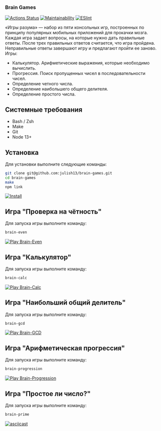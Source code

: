 ### Brain Games
[![Actions Status](https://github.com/julish13/brain-games/workflows/hexlet-check/badge.svg)](https://github.com/julish13/brain-games/actions)
[![Maintainability](https://api.codeclimate.com/v1/badges/78115e937c042c5d61e2/maintainability)](https://codeclimate.com/github/julish13/brain-games/maintainability)
[![ESlint](https://github.com/julish13/brain-games/actions/workflows/ESlint.yml/badge.svg)](https://github.com/julish13/brain-games/actions/workflows/ESlint.yml)

«Игры разума» — набор из пяти консольных игр, построенных по принципу популярных мобильных приложений для прокачки мозга. Каждая игра задает вопросы, на которые нужно дать правильные ответы. После трех правильных ответов считается, что игра пройдена. Неправильные ответы завершают игру и предлагают пройти ее заново. Игры:

- Калькулятор. Арифметические выражения, которые необходимо вычислить.
- Прогрессия. Поиск пропущенных чисел в последовательности чисел.
- Определение четного числа.
- Определение наибольшего общего делителя.
- Определение простого числа.

## Системные требования

 - Bash / Zsh
 - Make
 - Git
 - Node 13+

## Установка

Для установки выполните следующие команды:

```bash
git clone git@github.com:julish13/brain-games.git
cd brain-games
make
npm link
```
[![Install](https://asciinema.org/a/swJTb5jx4ppuom5zENBYRY9Ep.svg)](https://asciinema.org/a/swJTb5jx4ppuom5zENBYRY9Ep)
## Игра "Проверка на чётность"

Для запуска игры выполните команду:

```bash
brain-even
```
[![Play Brain-Even](https://asciinema.org/a/YSmpRuUkYddqGTa8RzzmGemqW.svg)](https://asciinema.org/a/YSmpRuUkYddqGTa8RzzmGemqW)
## Игра "Калькулятор"

Для запуска игры выполните команду:

```bash
brain-calc
```
[![Play Brain-Calc](https://asciinema.org/a/rGKQJI7YU80IMf9KDomx0cVW8.svg)](https://asciinema.org/a/rGKQJI7YU80IMf9KDomx0cVW8)
## Игра "Наибольший общий делитель"

Для запуска игры выполните команду:

```bash
brain-gcd
```
[![Play Brain-GCD](https://asciinema.org/a/uo1uGIpJjPQsk2IiiaxfhK0R3.svg)](https://asciinema.org/a/uo1uGIpJjPQsk2IiiaxfhK0R3)
## Игра "Арифметическая прогрессия"

Для запуска игры выполните команду:

```bash
brain-progression
```
[![Play Brain-Progression](https://asciinema.org/a/ksLJtKy0BCuTXikwnsgAxYLij.svg)](https://asciinema.org/a/ksLJtKy0BCuTXikwnsgAxYLij)
## Игра "Простое ли число?"

Для запуска игры выполните команду:

```bash
brain-prime
```
[![asciicast](https://asciinema.org/a/yAPMs1BJljzlEL6DJnwOUJwGW.svg)](https://asciinema.org/a/yAPMs1BJljzlEL6DJnwOUJwGW)
